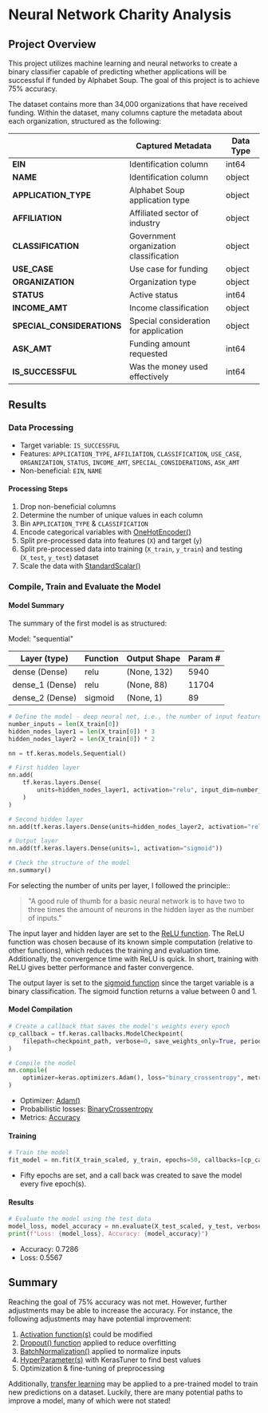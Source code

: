 # Neural Network Charity Analysis

## Project Overview
This project utilizes machine learning and neural networks to create a binary classifier capable of predicting whether applications will be successful if funded by Alphabet Soup. The goal of this project is to achieve 75% accuracy.

The dataset contains more than 34,000 organizations that have received funding. Within the dataset, many columns capture the metadata about each organization, structured as the following:

|                            | **Captured Metadata**                  | **Data Type** |
|----------------------------|----------------------------------------|---------------|
| **EIN**                    | Identification column                  | int64         |
| **NAME**                   | Identification column                  | object        |
| **APPLICATION_TYPE**       | Alphabet Soup application type         | object        |
| **AFFILIATION**            | Affiliated sector of industry          | object        |
| **CLASSIFICATION**         | Government organization classification | object        |
| **USE_CASE**               | Use case for funding                   | object        |
| **ORGANIZATION**           | Organization type                      | object        |
| **STATUS**                 | Active status                          | int64         |
| **INCOME_AMT**             | Income classification                  | object        |
| **SPECIAL_CONSIDERATIONS** | Special consideration for application  | object        |
| **ASK_AMT**                | Funding amount requested               | int64         |
| **IS_SUCCESSFUL**          | Was the money used effectively         | int64         |


## Results
### Data Processing

- Target variable: `IS_SUCCESSFUL`
- Features: `APPLICATION_TYPE`, `AFFILIATION`, `CLASSIFICATION`, `USE_CASE`, `ORGANIZATION`, `STATUS`, `INCOME_AMT`, `SPECIAL_CONSIDERATIONS`, `ASK_AMT`
- Non-beneficial: `EIN`, `NAME`

#### Processing Steps
1. Drop non-beneficial columns
2. Determine the number of unique values in each column
3. Bin `APPLICATION_TYPE` & `CLASSIFICATION`
4. Encode categorical variables with [OneHotEncoder()](https://scikit-learn.org/stable/modules/generated/sklearn.preprocessing.OneHotEncoder.html)
5. Split pre-processed data into features (`X`) and target (`y`)
6. Split pre-processed data into training (`X_train`, `y_train`) and testing (`X_test`, `y_test`) dataset
8. Scale the data with [StandardScalar()](https://scikit-learn.org/stable/modules/generated/sklearn.preprocessing.StandardScaler.html)

### Compile, Train and Evaluate the Model

#### Model Summary
The summary of the first model is as structured:

Model: "sequential"

| **Layer (type)** | **Function** | **Output Shape** | **Param #** |
|------------------|--------------|------------------|-------------|
| dense (Dense)    | relu         | (None, 132)      | 5940        |
| dense_1 (Dense)  | relu         | (None, 88)       | 11704       |
| dense_2 (Dense)  | sigmoid      | (None, 1)        | 89          |

```python
# Define the model - deep neural net, i.e., the number of input features and hidden nodes for each layer.
number_inputs = len(X_train[0])
hidden_nodes_layer1 = len(X_train[0]) * 3
hidden_nodes_layer2 = len(X_train[0]) * 2

nn = tf.keras.models.Sequential()

# First hidden layer
nn.add(
    tf.keras.layers.Dense(
        units=hidden_nodes_layer1, activation="relu", input_dim=number_inputs
    )
)

# Second hidden layer
nn.add(tf.keras.layers.Dense(units=hidden_nodes_layer2, activation="relu"))

# Output layer
nn.add(tf.keras.layers.Dense(units=1, activation="sigmoid"))

# Check the structure of the model
nn.summary()
```

For selecting the number of units per layer, I followed the principle::
> "A good rule of thumb for a basic neural network is to have two to three times the amount of neurons in the hidden layer as the number of inputs."

The input layer and hidden layer are set to the [ReLU function](https://keras.io/api/layers/activations/#relu-function). The ReLU function was chosen because of its known simple computation (relative to other functions), which reduces the training and evaluation time. Additionally, the convergence time with ReLU is quick. In short, training with ReLU gives better performance and faster convergence.

The output layer is set to the [sigmoid function](https://keras.io/api/layers/activations/#sigmoid-function) since the target variable is a binary classification. The sigmoid function returns a value between 0 and 1.

#### Model Compilation
```python
# Create a callback that saves the model's weights every epoch
cp_callback = tf.keras.callbacks.ModelCheckpoint(
    filepath=checkpoint_path, verbose=0, save_weights_only=True, period=5
)

# Compile the model
nn.compile(
    optimizer=keras.optimizers.Adam(), loss="binary_crossentropy", metrics=["accuracy"]
)
```

- Optimizer: [Adam()](https://keras.io/api/optimizers/adam/)
- Probabilistic losses: [BinaryCrossentropy](https://keras.io/api/losses/probabilistic_losses/#binarycrossentropy-class)
- Metrics: [Accuracy](https://keras.io/api/metrics/accuracy_metrics/)


#### Training

```python
# Train the model
fit_model = nn.fit(X_train_scaled, y_train, epochs=50, callbacks=[cp_callback])
```
- Fifty epochs are set, and a call back was created to save the model every five epoch(s).

#### Results
```python
# Evaluate the model using the test data
model_loss, model_accuracy = nn.evaluate(X_test_scaled, y_test, verbose=2)
print(f"Loss: {model_loss}, Accuracy: {model_accuracy}")
```
- Accuracy: 0.7286
- Loss: 0.5567

## Summary

Reaching the goal of 75% accuracy was not met. However, further adjustments may be able to increase the accuracy. For instance, the following adjustments may have potential improvement:
1. [Activation function(s)](https://keras.io/api/layers/activations/#available-activations) could be modified
2. [Dropout() function](https://keras.io/api/layers/regularization_layers/dropout/) applied to reduce overfitting
3. [BatchNormalization()](https://keras.io/api/layers/normalization_layers/batch_normalization/) applied to normalize inputs
4. [HyperParameter(s)](https://keras.io/api/keras_tuner/hyperparameters/) with KerasTuner to find best values
5. Optimization & fine-tuning of preprocessing

Additionally, [transfer learning](https://www.tensorflow.org/guide/keras/transfer_learning) may be applied to a pre-trained model to train new predictions on a dataset. Luckily, there are many potential paths to improve a model, many of which were not stated!
